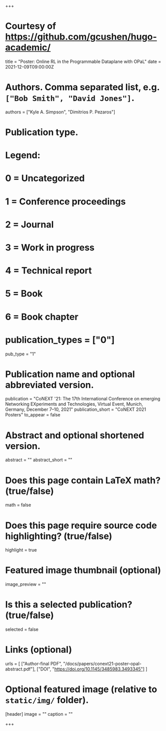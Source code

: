 +++

# Courtesy of https://github.com/gcushen/hugo-academic/

title = "Poster: Online RL in the Programmable Dataplane with OPaL"
date = 2021-12-09T09:00:00Z

# Authors. Comma separated list, e.g. `["Bob Smith", "David Jones"]`.
authors = ["Kyle A. Simpson", "Dimitrios P. Pezaros"]

# Publication type.
# Legend:
# 0 = Uncategorized
# 1 = Conference proceedings
# 2 = Journal
# 3 = Work in progress
# 4 = Technical report
# 5 = Book
# 6 = Book chapter
# publication_types = ["0"]
pub_type = "1"

# Publication name and optional abbreviated version.
publication = "CoNEXT '21: The 17th International Conference on emerging Networking EXperiments and Technologies, Virtual Event, Munich, Germany, December 7–10, 2021"
publication_short = "CoNEXT 2021 Posters"
to_appear = false

# Abstract and optional shortened version.
abstract = ""
abstract_short = ""

# Does this page contain LaTeX math? (true/false)
math = false

# Does this page require source code highlighting? (true/false)
highlight = true

# Featured image thumbnail (optional)
image_preview = ""

# Is this a selected publication? (true/false)
selected = false

# Links (optional)
urls = [
	["Author-final PDF", "/docs/papers/conext21-poster-opal-abstract.pdf"],
	["DOI", "https://doi.org/10.1145/3485983.3493345"]
]

# Optional featured image (relative to `static/img/` folder).
[header]
image = ""
caption = ""

+++